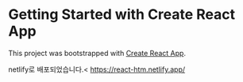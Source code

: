 # Getting Started with Create React App

This project was bootstrapped with [Create React App](https://github.com/facebook/create-react-app).

netlify로 배포되었습니다.<
https://react-htm.netlify.app/
